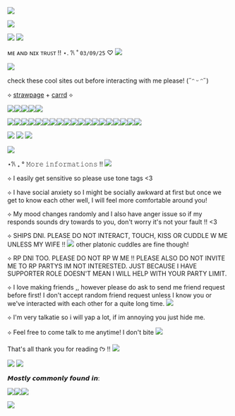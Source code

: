 ![](https://komarev.com/ghpvc/?username=ghostlyvamps&color=503d7a&style=plastic&label=PROFILE+VISITS) 


![](https://i.pinimg.com/474x/1b/0d/18/1b0d18e15dc961ad83e4da8e8df0c9b4.jpg)

![](https://blinkies.cafe/b/blinkiesCafe-rV.gif) ![](https://blinkies.cafe/b/blinkiesCafe-su.gif)

ᴍᴇ ᴀɴᴅ ɴɪx ᴛʀᴜꜱᴛ !! ⋆. 𐙚 ˚ `03/09/25` ♡ ![](https://files.catbox.moe/i2kior.gif)

![](https://i.postimg.cc/ZnC5J9fb/58sq0y.png)


check these cool sites out before interacting with me please! (˶ᵔ ᵕ ᵔ˶)

⟡ [strawpage](https://akirasite.straw.page) + [carrd](https://ghostlymarriott.carrd.co/) ⟡

![](https://64.media.tumblr.com/f250bf024e672d17ecbeccc9dec9c1b4/da3b405fc4e62964-b3/s75x75_c1/7cb6c59ca3450056786be1b360a7919fd097ef1d.pnj)![](https://64.media.tumblr.com/e53b181d8358e6fc99cdb7c36fcf38da/da3b405fc4e62964-c2/s75x75_c1/587a878c8b2886ac3a0db84584d4b9004fb21078.pnj)![](https://64.media.tumblr.com/73d3d06b4f0f7356d8d82cbce9ef291b/6a22316b5f6d944e-84/s75x75_c1/f0b7913af7da631d72643f54725d500bc0ddab28.pnj)![](https://64.media.tumblr.com/cc48fef25ebf61afa9f6a119eb1571ae/6a22316b5f6d944e-7e/s75x75_c1/2f4a7cc08a40afe124240229a94a3579ad8fe8a7.pnj)![](https://64.media.tumblr.com/a7f3ccf4c2bb3d1bd41181adc0f97866/6a22316b5f6d944e-4c/s75x75_c1/b56a577007cf9f4c7f6d56abfbe578b45f7e5b89.pnj)

![](https://files.catbox.moe/nb7t3c.gif)![](https://files.catbox.moe/ai4m8d.gif)![](https://files.catbox.moe/jmaa4i.gif)![](https://files.catbox.moe/2pcvdc.gif)![](https://files.catbox.moe/emyy10.gif)![](https://files.catbox.moe/hc4vde.gif)![](https://files.catbox.moe/ykrla0.gif)![](https://files.catbox.moe/h5krav.gif)![](https://files.catbox.moe/5hwn91.gif)![](https://files.catbox.moe/1x2yno.gif)![](https://files.catbox.moe/7096gb.webp)![](https://files.catbox.moe/4ur83k.gif)![](https://files.catbox.moe/m7lmp5.gif)![](https://files.catbox.moe/lqp4xt.gif0)![](https://files.catbox.moe/34n3q1.gif)![](https://files.catbox.moe/0z5nx7.gif)![](https://files.catbox.moe/1vsq6l.gif)![](https://files.catbox.moe/2xwvws.gif)![](https://files.catbox.moe/gcu6f5.gif)

![](https://blinkies.cafe/b/blinkiesCafe-gz.gif) ![](https://blinkies.cafe/b/blinkiesCafe-kB.gif) ![](https://blinkies.cafe/b/blinkiesCafe-Z3.gif) 



![](https://i.postimg.cc/pr4Xr27D/67dgnu.png)

⋆𐙚 ₊ °  𝙼𝚘𝚛𝚎 𝚒𝚗𝚏𝚘𝚛𝚖𝚊𝚝𝚒𝚘𝚗𝚜 !! ![](https://i.imgur.com/SGOZvBZ.gif)

⟡ I easily get sensitive so please use tone tags <3

⟡ I have social anxiety so I might be socially awkward at first but once we get to know each other well, I will feel more comfortable around you!

⟡ My mood changes randomly and I also have anger issue so if my responds sounds dry towards to you, don't worry it's not your fault !! <3

⟡ SHIPS DNI. PLEASE DO NOT INTERACT, TOUCH, KISS OR CUDDLE W ME UNLESS MY WIFE !! ![](https://external-media.spacehey.net/media/sYynRh9_SsgCDa-xuAXXapz6muYHP4amhKgISk0fnsSk=/https://i.ibb.co/VJrT5Pq/Tumblr-l-341807046420980.gif)  other platonic cuddles are fine though!

⟡ RP DNI TOO. PLEASE DO NOT RP W ME !! PLEASE ALSO DO NOT INVITE ME TO RP PARTYS IM NOT INTERESTED. JUST BECAUSE I HAVE SUPPORTER ROLE DOESN'T MEAN I WILL HELP WITH YOUR PARTY LIMIT.

⟡ I love making friends ,, however please do ask to send me friend request before first! I don't accept random friend request unless I know you or we've interacted with each other for a quite long time. ![](https://github.com/user-attachments/assets/7ca80318-11b2-436a-8c8c-93b9902f2da7)


⟡ I'm very talkatie so i will yap a lot, if im annoying you just hide me.

⟡ Feel free to come talk to me anytime! I don't bite ![](https://i.imgur.com/l3MStv2.gif)

That's all thank you for reading ᡣ𐭩 !! ![](https://i.imgur.com/amwFZTx.gif)

![](https://files.catbox.moe/lh7t02.gif) ![](https://blinkies.cafe/b/blinkiesCafe-1J.gif)

𝙈𝙤𝙨𝙩𝙡𝙮 𝙘𝙤𝙢𝙢𝙤𝙣𝙡𝙮 𝙛𝙤𝙪𝙣𝙙 𝙞𝙣:

![](https://blinkies.cafe/b/display/0202-pinterestlogo.gif)![](https://blinkies.cafe/b/display/0200-tumblrlogo.gif)![](https://blinkies.cafe/b/display/0201-twitterlogo.gif)

![](https://i.postimg.cc/3rcwnBRd/3xnucq.png)





